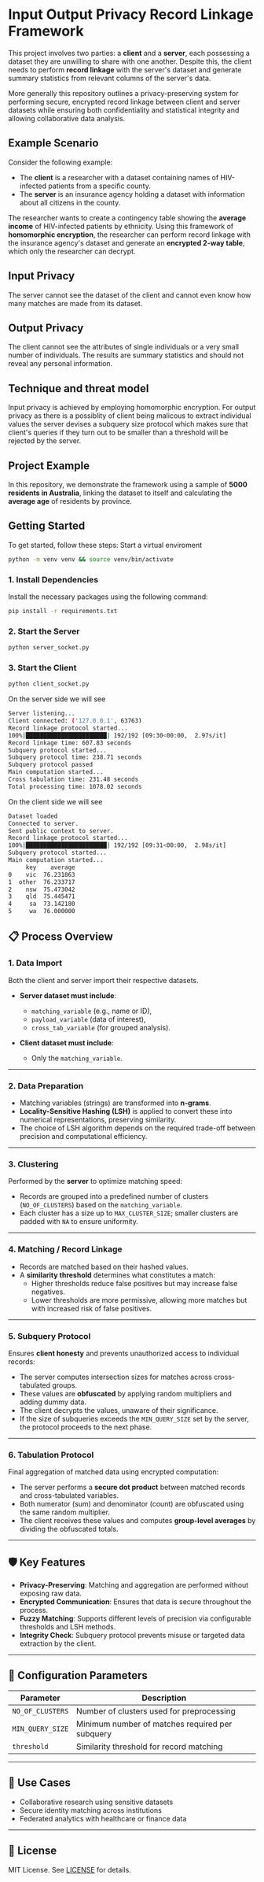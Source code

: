 # Input Output Privacy Record Linkage Framework

This project involves two parties: a **client** and a **server**, each possessing a dataset they are unwilling to share with one another. Despite this, the client needs to perform **record linkage** with the server's dataset and generate summary statistics from relevant columns of the server's data.

More generally this repository outlines a privacy-preserving system for performing secure, encrypted record linkage between client and server datasets while ensuring both confidentiality and statistical integrity and allowing collaborative data analysis.

## Example Scenario

Consider the following example: 

- The **client** is a researcher with a dataset containing names of HIV-infected patients from a specific county.
- The **server** is an insurance agency holding a dataset with information about all citizens in the county.

The researcher wants to create a contingency table showing the **average income** of HIV-infected patients by ethnicity. Using this framework of **homomorphic encryption**, the researcher can perform record linkage with the insurance agency's dataset and generate an **encrypted 2-way table**, which only the researcher can decrypt.

## Input Privacy
The server cannot see the dataset of the client and cannot even know how many matches are made from its dataset. 

## Output Privacy
The client cannot see the attributes of single individuals or a very small number of individuals. The results are summary statistics and should not reveal any personal information.

## Technique and threat model
Input privacy is achieved by employing homomorphic encryption. For output privacy as there is a possiblity of client being malicous to extract individual values the server devises a subquery size protocol which makes sure that client's queries if they turn out to be smaller than a threshold will be rejected by the server. 

## Project Example

In this repository, we demonstrate the framework using a sample of **5000 residents in Australia**, linking the dataset to itself and calculating the **average age** of residents by province.

## Getting Started

To get started, follow these steps:
Start a virtual enviroment

```bash
python -m venv venv && source venv/bin/activate
```

### 1. Install Dependencies  

Install the necessary packages using the following command:
```bash
pip install -r requirements.txt
```

### 2. Start the Server
```bash
python server_socket.py
```
### 3. Start the Client 
```bash
python client_socket.py
```
On the server side we will see

```bash
Server listening...
Client connected: ('127.0.0.1', 63763)
Record linkage protocol started...
100%|███████████████████████| 192/192 [09:30<00:00,  2.97s/it]
Record linkage time: 607.83 seconds
Subquery protocol started...
Subquery protocol time: 238.71 seconds
Subquery protocol passed
Main computation started...
Cross tabulation time: 231.48 seconds
Total processing time: 1078.02 seconds
```

On the client side we will see
```bash
Dataset loaded
Connected to server.
Sent public context to server.
Record linkage protocol started...
100%|███████████████████████| 192/192 [09:31<00:00,  2.98s/it]
Subquery protocol started...
Main computation started...
     key    average
0    vic  76.231863
1  other  76.233717
2    nsw  75.473042
3    qld  75.445471
4     sa  73.142180
5     wa  76.000000
```



## 📋 Process Overview

### 1. Data Import
Both the client and server import their respective datasets.

- **Server dataset must include**:
  - `matching_variable` (e.g., name or ID),
  - `payload_variable` (data of interest),
  - `cross_tab_variable` (for grouped analysis).

- **Client dataset must include**:
  - Only the `matching_variable`.

---

### 2. Data Preparation

- Matching variables (strings) are transformed into **n-grams**.
- **Locality-Sensitive Hashing (LSH)** is applied to convert these into numerical representations, preserving similarity.
- The choice of LSH algorithm depends on the required trade-off between precision and computational efficiency.

---

### 3. Clustering

Performed by the **server** to optimize matching speed:

- Records are grouped into a predefined number of clusters (`NO_OF_CLUSTERS`) based on the `matching_variable`.
- Each cluster has a size up to `MAX_CLUSTER_SIZE`; smaller clusters are padded with `NA` to ensure uniformity.

---

### 4. Matching / Record Linkage

- Records are matched based on their hashed values.
- A **similarity threshold** determines what constitutes a match:
  - Higher thresholds reduce false positives but may increase false negatives.
  - Lower thresholds are more permissive, allowing more matches but with increased risk of false positives.

---

### 5. Subquery Protocol

Ensures **client honesty** and prevents unauthorized access to individual records:

- The server computes intersection sizes for matches across cross-tabulated groups.
- These values are **obfuscated** by applying random multipliers and adding dummy data.
- The client decrypts the values, unaware of their significance.
- If the size of subqueries exceeds the `MIN_QUERY_SIZE` set by the server, the protocol proceeds to the next phase.

---

### 6. Tabulation Protocol

Final aggregation of matched data using encrypted computation:

- The server performs a **secure dot product** between matched records and cross-tabulated variables.
- Both numerator (sum) and denominator (count) are obfuscated using the same random multiplier.
- The client receives these values and computes **group-level averages** by dividing the obfuscated totals.

---

## 🛡️ Key Features

- **Privacy-Preserving**: Matching and aggregation are performed without exposing raw data.
- **Encrypted Communication**: Ensures that data is secure throughout the process.
- **Fuzzy Matching**: Supports different levels of precision via configurable thresholds and LSH methods.
- **Integrity Check**: Subquery protocol prevents misuse or targeted data extraction by the client.

---

## 🔧 Configuration Parameters

| Parameter         | Description                                     |
|------------------|-------------------------------------------------|
| `NO_OF_CLUSTERS` | Number of clusters used for preprocessing       |
| `MIN_QUERY_SIZE` | Minimum number of matches required per subquery |
| `threshold`      | Similarity threshold for record matching         |

---

## 📌 Use Cases

- Collaborative research using sensitive datasets
- Secure identity matching across institutions
- Federated analytics with healthcare or finance data

---

## 📎 License

MIT License. See [LICENSE](./LICENSE) for details.


